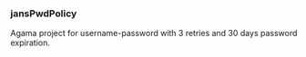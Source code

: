 ### jansPwdPolicy
 Agama project for username-password with 3 retries and 30 days password expiration.